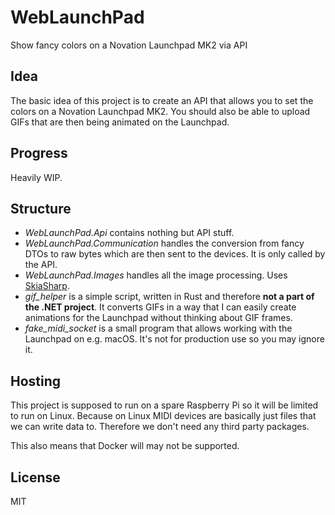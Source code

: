 # WebLaunchPad
Show fancy colors on a Novation Launchpad MK2 via API 

## Idea
The basic idea of this project is to create an API that allows you to
set the colors on a Novation Launchpad MK2. You should also be able to
upload GIFs that are then being animated on the Launchpad.

## Progress
Heavily WIP.

## Structure
- _WebLaunchPad.Api_ contains nothing but API stuff.
- _WebLaunchPad.Communication_ handles the conversion from fancy DTOs
  to raw bytes which are then sent to the devices. It is only called by
  the API.
- _WebLaunchPad.Images_ handles all the image processing. Uses 
  [SkiaSharp](https://www.nuget.org/packages/SkiaSharp).
- _gif\_helper_ is a simple script, written in Rust and therefore **not a part
  of the .NET project**. It converts GIFs in a way that I can easily create
  animations for the Launchpad without thinking about GIF frames.
- _fake\_midi\_socket_ is a small program that allows working with the Launchpad
  on e.g. macOS. It's not for production use so you may ignore it.

## Hosting
This project is supposed to run on a spare Raspberry Pi so it will be limited
to run on Linux. Because on Linux MIDI devices are basically just files that
we can write data to. Therefore we don't need any third party packages.

This also means that Docker will may not be supported.

## License
MIT